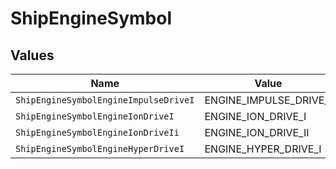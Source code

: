 # ShipEngineSymbol


## Values

| Name                                  | Value                                 |
| ------------------------------------- | ------------------------------------- |
| `ShipEngineSymbolEngineImpulseDriveI` | ENGINE_IMPULSE_DRIVE_I                |
| `ShipEngineSymbolEngineIonDriveI`     | ENGINE_ION_DRIVE_I                    |
| `ShipEngineSymbolEngineIonDriveIi`    | ENGINE_ION_DRIVE_II                   |
| `ShipEngineSymbolEngineHyperDriveI`   | ENGINE_HYPER_DRIVE_I                  |